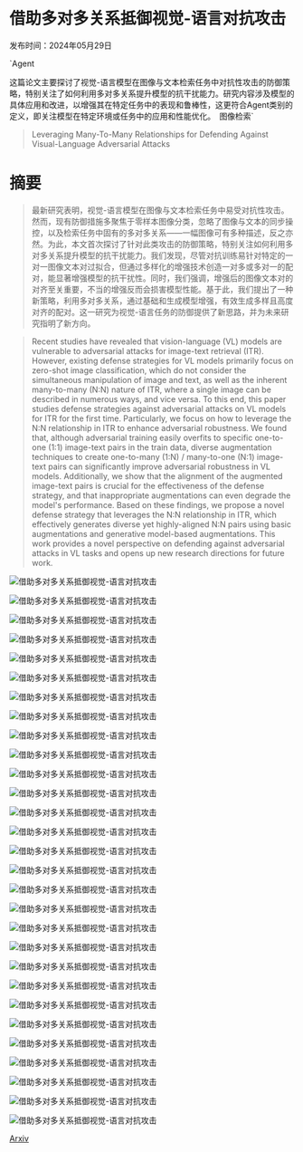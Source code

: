 # 借助多对多关系抵御视觉-语言对抗攻击

发布时间：2024年05月29日

`Agent

这篇论文主要探讨了视觉-语言模型在图像与文本检索任务中对抗性攻击的防御策略，特别关注了如何利用多对多关系提升模型的抗干扰能力。研究内容涉及模型的具体应用和改进，以增强其在特定任务中的表现和鲁棒性，这更符合Agent类别的定义，即关注模型在特定环境或任务中的应用和性能优化。` `图像检索`

> Leveraging Many-To-Many Relationships for Defending Against Visual-Language Adversarial Attacks

# 摘要

> 最新研究表明，视觉-语言模型在图像与文本检索任务中易受对抗性攻击。然而，现有防御措施多聚焦于零样本图像分类，忽略了图像与文本的同步操控，以及检索任务中固有的多对多关系——一幅图像可有多种描述，反之亦然。为此，本文首次探讨了针对此类攻击的防御策略，特别关注如何利用多对多关系提升模型的抗干扰能力。我们发现，尽管对抗训练易针对特定的一对一图像文本对过拟合，但通过多样化的增强技术创造一对多或多对一的配对，能显著增强模型的抗干扰性。同时，我们强调，增强后的图像文本对的对齐至关重要，不当的增强反而会损害模型性能。基于此，我们提出了一种新策略，利用多对多关系，通过基础和生成模型增强，有效生成多样且高度对齐的配对。这一研究为视觉-语言任务的防御提供了新思路，并为未来研究指明了新方向。

> Recent studies have revealed that vision-language (VL) models are vulnerable to adversarial attacks for image-text retrieval (ITR). However, existing defense strategies for VL models primarily focus on zero-shot image classification, which do not consider the simultaneous manipulation of image and text, as well as the inherent many-to-many (N:N) nature of ITR, where a single image can be described in numerous ways, and vice versa. To this end, this paper studies defense strategies against adversarial attacks on VL models for ITR for the first time. Particularly, we focus on how to leverage the N:N relationship in ITR to enhance adversarial robustness. We found that, although adversarial training easily overfits to specific one-to-one (1:1) image-text pairs in the train data, diverse augmentation techniques to create one-to-many (1:N) / many-to-one (N:1) image-text pairs can significantly improve adversarial robustness in VL models. Additionally, we show that the alignment of the augmented image-text pairs is crucial for the effectiveness of the defense strategy, and that inappropriate augmentations can even degrade the model's performance. Based on these findings, we propose a novel defense strategy that leverages the N:N relationship in ITR, which effectively generates diverse yet highly-aligned N:N pairs using basic augmentations and generative model-based augmentations. This work provides a novel perspective on defending against adversarial attacks in VL tasks and opens up new research directions for future work.

![借助多对多关系抵御视觉-语言对抗攻击](../../../paper_images/2405.18770/TeCoA.png)

![借助多对多关系抵御视觉-语言对抗攻击](../../../paper_images/2405.18770/NtoN-CoA.png)

![借助多对多关系抵御视觉-语言对抗攻击](../../../paper_images/2405.18770/EDA_Co-Attack.png)

![借助多对多关系抵御视觉-语言对抗攻击](../../../paper_images/2405.18770/EDA_SGA.png)

![借助多对多关系抵御视觉-语言对抗攻击](../../../paper_images/2405.18770/llama-top_Co-Attack.png)

![借助多对多关系抵御视觉-语言对抗攻击](../../../paper_images/2405.18770/llama-top_SGA.png)

![借助多对多关系抵御视觉-语言对抗攻击](../../../paper_images/2405.18770/gtcap_accum_Co-Attack.png)

![借助多对多关系抵御视觉-语言对抗攻击](../../../paper_images/2405.18770/gtcap_accum_SGA.png)

![借助多对多关系抵御视觉-语言对抗攻击](../../../paper_images/2405.18770/img-aug_Co-Attack.png)

![借助多对多关系抵御视觉-语言对抗攻击](../../../paper_images/2405.18770/img-aug_SGA.png)

![借助多对多关系抵御视觉-语言对抗攻击](../../../paper_images/2405.18770/sd_accum_Co-Attack.png)

![借助多对多关系抵御视觉-语言对抗攻击](../../../paper_images/2405.18770/sd_accum_SGA.png)

![借助多对多关系抵御视觉-语言对抗攻击](../../../paper_images/2405.18770/EDA_Clean.png)

![借助多对多关系抵御视觉-语言对抗攻击](../../../paper_images/2405.18770/EDA_SupPGD.png)

![借助多对多关系抵御视觉-语言对抗攻击](../../../paper_images/2405.18770/EDA_BERT.png)

![借助多对多关系抵御视觉-语言对抗攻击](../../../paper_images/2405.18770/llama-top_Clean.png)

![借助多对多关系抵御视觉-语言对抗攻击](../../../paper_images/2405.18770/llama-top_SupPGD.png)

![借助多对多关系抵御视觉-语言对抗攻击](../../../paper_images/2405.18770/llama-top_BERT.png)

![借助多对多关系抵御视觉-语言对抗攻击](../../../paper_images/2405.18770/gtcap_accum_Clean.png)

![借助多对多关系抵御视觉-语言对抗攻击](../../../paper_images/2405.18770/gtcap_accum_SupPGD.png)

![借助多对多关系抵御视觉-语言对抗攻击](../../../paper_images/2405.18770/gtcap_accum_BERT.png)

![借助多对多关系抵御视觉-语言对抗攻击](../../../paper_images/2405.18770/img-aug_Clean.png)

![借助多对多关系抵御视觉-语言对抗攻击](../../../paper_images/2405.18770/img-aug_SupPGD.png)

![借助多对多关系抵御视觉-语言对抗攻击](../../../paper_images/2405.18770/img-aug_BERT.png)

![借助多对多关系抵御视觉-语言对抗攻击](../../../paper_images/2405.18770/sd_accum_Clean.png)

![借助多对多关系抵御视觉-语言对抗攻击](../../../paper_images/2405.18770/sd_accum_SupPGD.png)

![借助多对多关系抵御视觉-语言对抗攻击](../../../paper_images/2405.18770/sd_accum_BERT.png)

![借助多对多关系抵御视觉-语言对抗攻击](../../../paper_images/2405.18770/I2T_qualitative_comparison.png)

![借助多对多关系抵御视觉-语言对抗攻击](../../../paper_images/2405.18770/T2I_qualitative_comparison.png)

[Arxiv](https://arxiv.org/abs/2405.18770)